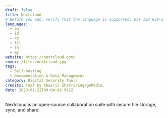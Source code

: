 ```yaml
---
draft: false
title: Nextcloud
# Before you add, verify that the language is supported. Use ISO 639-1 code only without country code. ms instead of ms_MY. If the source language is English, do not add to the list.
languages:
  - en
  - id
  - km
  - fil
  - th
  - my
website: https://nextcloud.com/
cover: /files/nextcloud.jpg
tags:
  - Self-hosting
  - Documentation & Data Management
category: Digital Security Tools
credits: Text by Khairil Zhafri/EngageMedia.
date: 2023-01-22T09:04:42.901Z
---
```

N﻿extcloud is an open-source collaboration suite with secure file storage, sync, and share.